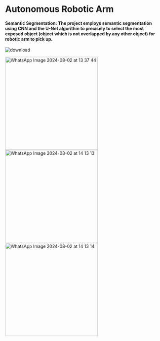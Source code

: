 # Autonomous Robotic Arm
#### Semantic Segmentation: The project employs semantic segmentation using CNN and the U-Net algorithm to precisely to select the most exposed object (object which is not overlapped by any other object) for robotic arm to pick up.

![download](https://github.com/user-attachments/assets/c93d7934-3060-4aa7-a048-1e186d8073f3)
<p>
  <img src="https://github.com/user-attachments/assets/90555c34-6059-4551-a3ef-594412283e65" alt="WhatsApp Image 2024-08-02 at 13 37 44" width="300" style="display: inline-block; margin-right: 10px;"/>
  <img src="https://github.com/user-attachments/assets/f39a2509-88c0-4c54-b5c4-05fe7492ace0" alt="WhatsApp Image 2024-08-02 at 14 13 13" width="300" style="display: inline-block; margin-right: 10px;"/>
  <img src="https://github.com/user-attachments/assets/3253be0e-52e9-4607-8d53-4fc14efb6a5b" alt="WhatsApp Image 2024-08-02 at 14 13 14" width="300" style="display: inline-block;"/>
</p>

